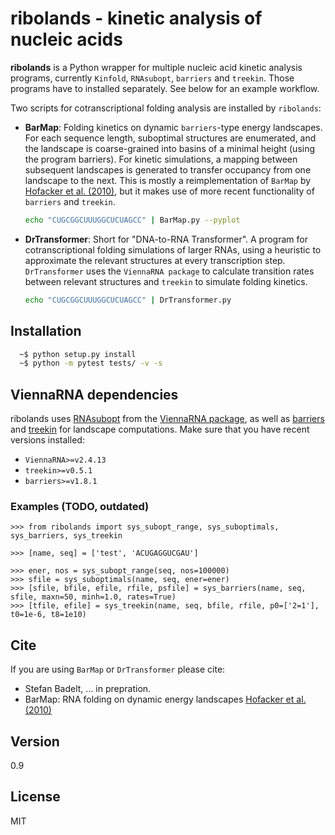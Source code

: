 # ribolands - kinetic analysis of nucleic acids

**ribolands** is a Python wrapper for multiple nucleic acid kinetic analysis
programs, currently `Kinfold`, `RNAsubopt`, `barriers` and `treekin`. Those 
programs have to installed separately. See below for an example workflow.

Two scripts for cotranscriptional folding analysis are installed by `ribolands`: 

  * **BarMap**: Folding kinetics on dynamic `barriers`-type energy landscapes.
    For each sequence length, suboptimal structures are enumerated, and the
    landscape is coarse-grained into basins of a minimal height (using the
    program barriers). For kinetic simulations, a mapping between subsequent
    landscapes is generated to transfer occupancy from one landscape to the
    next.  This is mostly a reimplementation of `BarMap` by [Hofacker et al.
    (2010)], but it makes use of more recent functionality of `barriers` and
    `treekin`.
    ```sh
    echo "CUGCGGCUUUGGCUCUAGCC" | BarMap.py --pyplot
    ```

  * **DrTransformer**: Short for "DNA-to-RNA Transformer". A program for
    cotranscriptional folding simulations of larger RNAs, using a heuristic to
    approximate the relevant structures at every transcription step.  
    `DrTransformer` uses the `ViennaRNA package` to calculate transition rates
    between relevant structures and `treekin` to simulate folding kinetics.
    ```sh
    echo "CUGCGGCUUUGGCUCUAGCC" | DrTransformer.py
    ```

## Installation
```sh
  ~$ python setup.py install
  ~$ python -m pytest tests/ -v -s
```

## ViennaRNA dependencies
ribolands uses [RNAsubopt] from the [ViennaRNA package], as well as [barriers]
and [treekin] for landscape computations. Make sure that you have recent
versions installed: 
 - `ViennaRNA>=v2.4.13`
 - `treekin>=v0.5.1`
 - `barriers>=v1.8.1` 

### Examples (TODO, outdated)
```
>>> from ribolands import sys_subopt_range, sys_suboptimals, sys_barriers, sys_treekin

>>> [name, seq] = ['test', 'ACUGAGGUCGAU']

>>> ener, nos = sys_subopt_range(seq, nos=100000)
>>> sfile = sys_suboptimals(name, seq, ener=ener)
>>> [sfile, bfile, efile, rfile, psfile] = sys_barriers(name, seq, sfile, maxn=50, minh=1.0, rates=True)
>>> [tfile, efile] = sys_treekin(name, seq, bfile, rfile, p0=['2=1'], t0=1e-6, t8=1e10)
```

## Cite
If you are using `BarMap` or `DrTransformer` please cite: 
  - Stefan Badelt, ... in prepration. 
  - BarMap: RNA folding on dynamic energy landscapes [Hofacker et al. (2010)] 
 
## Version
0.9

## License
MIT

[//]: References
[Hofacker et al. (2010)]: <http://dx.doi.org/10.1261%2Frna.2093310>
[Flamm et al. (2001)]: <http://rnajournal.cshlp.org/content/7/2/254.short>
[ViennaRNA package]: <http://www.tbi.univie.ac.at/RNA>
[RNAsubopt]: <http://www.tbi.univie.ac.at/RNA/RNAsubopt.1.html>
[barriers]: <http://www.tbi.univie.ac.at/RNA/Barriers>
[treekin]: <http://www.tbi.univie.ac.at/RNA/Treekin>
[ribolands]: <https://www.tbi.univie.ac.at/RNA/ribolands>

